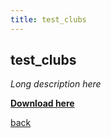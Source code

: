 ```yaml
---
title: test_clubs
---
```


## test_clubs ##

_Long description here_

[**Download here**](/packages/test_clubs.package)

[back](../..)
